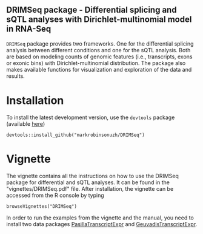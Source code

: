 ## DRIMSeq package - Differential splicing and sQTL analyses with Dirichlet-multinomial model in RNA-Seq


`DRIMSeq` package provides two frameworks. One for the differential splicing analysis between different conditions and one for the sQTL analysis. Both are based on modeling counts of genomic features (i.e., transcripts, exons or exonic bins) with Dirichlet-multinomial distribution. The package also makes available functions for visualization and exploration of the data and results.


# Installation 

To install the latest development version, use the `devtools` package (available [here](https://github.com/hadley/devtools))

```
devtools::install_github("markrobinsonuzh/DRIMSeq")
```

# Vignette

The vignette contains all the instructions on how to use the DRIMSeq package for differential and sQTL analyses. It can be found in the "vignettes/DRIMSeq.pdf" file. After installation, the vignette can be accessed from the R console by typing

```
browseVignettes("DRIMSeq")
```

In order to run the examples from the vignette and the manual, you need to install two data packages [PasillaTranscriptExpr](https://github.com/markrobinsonuzh/PasillaTranscriptExpr) and [GeuvadisTranscriptExpr](https://github.com/markrobinsonuzh/GeuvadisTranscriptExpr).

